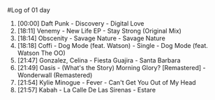#Log of 01 day

1. [00:00] Daft Punk - Discovery - Digital Love
1. [18:11] Venemy - New Life EP - Stay Strong (Original Mix)
1. [18:14] Obscenity - Savage Nature - Savage Nature
1. [18:18] Coffi - Dog Mode (feat. Watson) - Single - Dog Mode (feat. Watson The OO)
1. [21:47] Gonzalez, Celina - Fiesta Guajira - Santa Barbara
1. [21:49] Oasis - (What's the Story) Morning Glory? [Remastered] - Wonderwall (Remastered)
1. [21:54] Kylie Minogue - Fever - Can't Get You Out of My Head
1. [21:57] Kabah - La Calle De Las Sirenas - Estare
